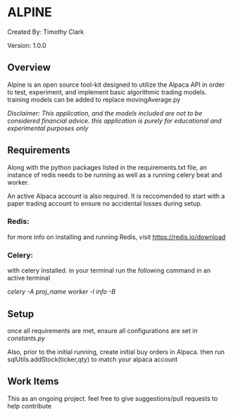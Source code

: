 # ALPINE
Created By: Timothy Clark

Version: 1.0.0

## Overview
Alpine is an open source tool-kit designed to utilize the Alpaca API in order to test, experiment, and 
implement basic algorithmic trading models. training models can be added to replace movingAverage.py

*Disclaimer: This application, and the models included are not to be considered financial advice. this application is 
purely for educational and experimental purposes only*

## Requirements
Along with the python packages listed in the requirements.txt file, an instance of redis needs to be running as well as
a running celery beat and worker.

An active Alpaca account is also required. It is reccomended to start with a paper trading account to ensure no 
accidental losses during setup.

### Redis:
for more info on installing and running Redis, visit https://redis.io/download 

### Celery:
with celery installed. in your terminal run the following command in an active terminal

*celery -A proj_name worker -l info -B*

## Setup
once all requirements are met, ensure all configurations are set in *constants.py*

Also, prior to the initial running, create initial buy orders in Alpaca. then run 
sqlUtils.addStock(ticker,qty) to match your alpaca account 

## Work Items
This as an ongoing project. feel free to give suggestions/pull requests to help contribute 